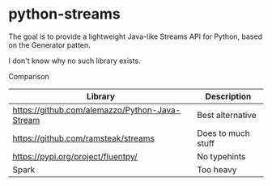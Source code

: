 # python-streams
The goal is to provide a lightweight Java-like Streams API for Python, based on the Generator patten.

I don't know why no such library exists.

Comparison

| Library                             | Description |
|-------------------------------------| --- |
| https://github.com/alemazzo/Python-Java-Stream | Best alternative |
| https://github.com/ramsteak/streams | Does to much stuff |
| https://pypi.org/project/fluentpy/ | No typehints |
| Spark                               | Too heavy |
